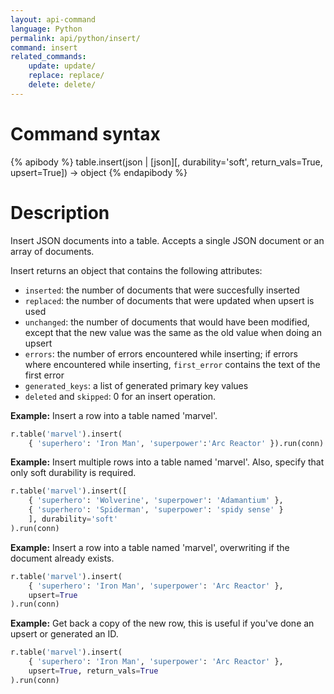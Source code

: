 ```yaml
---
layout: api-command
language: Python
permalink: api/python/insert/
command: insert
related_commands:
    update: update/
    replace: replace/
    delete: delete/
---
```



# Command syntax #

{% apibody %}
table.insert(json | [json][, durability='soft', return_vals=True, upsert=True])
    &rarr; object
{% endapibody %}

# Description #

Insert JSON documents into a table. Accepts a single JSON document or an array of
documents.

Insert returns an object that contains the following attributes:

- `inserted`: the number of documents that were succesfully inserted
- `replaced`: the number of documents that were updated when upsert is used
- `unchanged`: the number of documents that would have been modified, except that the
new value was the same as the old value when doing an upsert
- `errors`: the number of errors encountered while inserting; if errors where
encountered while inserting, `first_error` contains the text of the first error
- `generated_keys`: a list of generated primary key values
- `deleted` and `skipped`: 0 for an insert operation.

__Example:__ Insert a row into a table named 'marvel'.

```py
r.table('marvel').insert(
    { 'superhero': 'Iron Man', 'superpower':'Arc Reactor' }).run(conn)
```


__Example:__ Insert multiple rows into a table named 'marvel'. Also, specify that only
soft durability is required.

```py
r.table('marvel').insert([
    { 'superhero': 'Wolverine', 'superpower': 'Adamantium' },
    { 'superhero': 'Spiderman', 'superpower': 'spidy sense' }
    ], durability='soft'
).run(conn)
```


__Example:__ Insert a row into a table named 'marvel', overwriting if the document already exists.

```py
r.table('marvel').insert(
    { 'superhero': 'Iron Man', 'superpower': 'Arc Reactor' },
    upsert=True
).run(conn)
```

__Example:__ Get back a copy of the new row, this is useful if you've done an upsert or generated an ID.

```py
r.table('marvel').insert(
    { 'superhero': 'Iron Man', 'superpower': 'Arc Reactor' },
    upsert=True, return_vals=True
).run(conn)
```
